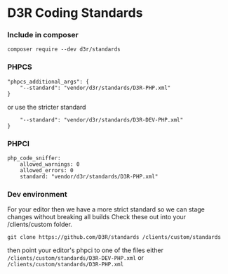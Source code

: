 D3R Coding Standards
=========
### Include in composer

```composer require --dev d3r/standards```

### PHPCS
```
"phpcs_additional_args": {
	"--standard": "vendor/d3r/standards/D3R-PHP.xml"
}
```

or use the stricter standard
```"phpcs_additional_args": {
	"--standard": "vendor/d3r/standards/D3R-DEV-PHP.xml"
}
```

### PHPCI

```
php_code_sniffer:
	allowed_warnings: 0
	allowed_errors: 0
	standard: "vendor/d3r/standards/D3R-PHP.xml"
```

### Dev environment
For your editor then we have a more strict standard so we can stage changes without breaking all builds
Check these out into your /clients/custom folder.

`git clone https://github.com/D3R/standards /clients/custom/standards`

then point your editor's phpci to one of the files either `/clients/custom/standards/D3R-DEV-PHP.xml` or `/clients/custom/standards/D3R-PHP.xml`
